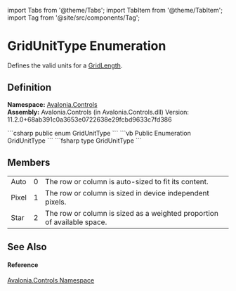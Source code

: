 import Tabs from '@theme/Tabs'; 
import TabItem from '@theme/TabItem'; 
import Tag from '@site/src/components/Tag'; 

# GridUnitType Enumeration


Defines the valid units for a <a href="T_Avalonia_Controls_GridLength">GridLength</a>.



## Definition
**Namespace:** <a href="N_Avalonia_Controls">Avalonia.Controls</a>  
**Assembly:** Avalonia.Controls (in Avalonia.Controls.dll) Version: 11.2.0+68ab391c0a3653e0722638e29fcbd9633c7fd386

<Tabs groupId="api-code-preview">
<TabItem value="csharp" label="C#">
```csharp
public enum GridUnitType
```
</TabItem>
<TabItem value="vb" label="VB">
```vb
Public Enumeration GridUnitType
```
</TabItem>
<TabItem value="fsharp" label="F#">
```fsharp
type GridUnitType
```
</TabItem>
</Tabs>



## Members
<table>
<tr>
<td>Auto</td>
<td>0</td>
<td>The row or column is auto-sized to fit its content.</td>
</tr>
<tr>
<td>Pixel</td>
<td>1</td>
<td>The row or column is sized in device independent pixels.</td>
</tr>
<tr>
<td>Star</td>
<td>2</td>
<td>The row or column is sized as a weighted proportion of available space.</td>
</tr>
</table>

## See Also


#### Reference
<a href="N_Avalonia_Controls">Avalonia.Controls Namespace</a>  

